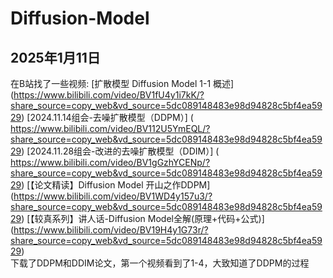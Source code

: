 # Diffusion-Model

## 2025年1月11日
在B站找了一些视频:
[扩散模型 Diffusion Model 1-1 概述] (https://www.bilibili.com/video/BV1fU4y1i7kK/?share_source=copy_web&vd_source=5dc089148483e98d94828c5bf4ea5929)
[2024.11.14组会-去噪扩散模型（DDPM）] ( https://www.bilibili.com/video/BV112U5YmEQL/?share_source=copy_web&vd_source=5dc089148483e98d94828c5bf4ea5929)
[2024.11.28组会-改进的去噪扩散模型（DDIM）] ( https://www.bilibili.com/video/BV1gGzhYCENp/?share_source=copy_web&vd_source=5dc089148483e98d94828c5bf4ea5929)
[【论文精读】Diffusion Model 开山之作DDPM] (https://www.bilibili.com/video/BV1WD4y157u3/?share_source=copy_web&vd_source=5dc089148483e98d94828c5bf4ea5929)
[【较真系列】讲人话-Diffusion Model全解(原理+代码+公式)] (https://www.bilibili.com/video/BV19H4y1G73r/?share_source=copy_web&vd_source=5dc089148483e98d94828c5bf4ea5929)  
下载了DDPM和DDIM论文，第一个视频看到了1-4，大致知道了DDPM的过程